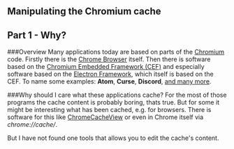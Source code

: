 ## Manipulating the Chromium cache
## Part 1 - Why?

###Overview
Many applications today are based on parts of the [Chromium](https://www.chromium.org/) code. Firstly there is the [Chrome Browser](https://www.google.com/chrome/) itself. Then there is software based on the [Chromium Embedded Framework (CEF)](https://bitbucket.org/chromiumembedded/) and especially software based on the [Electron Framework](http://electron.atom.io/), which itself is based on the CEF.
To name some examples: **Atom**, **Curse**, **Discord**, [and many more](http://electron.atom.io/apps/).


###Why should I care what these applications cache?
For the most of those programs the cache content is probably boring, thats true. But for some it might be interesting what has been cached, e.g. for browsers. There is software for this like [ChromeCacheView](http://www.nirsoft.net/utils/chrome_cache_view.html) or even in Chrome itself via *chrome://cache/*.

But I have not found one tools that allows you to edit the cache's content.